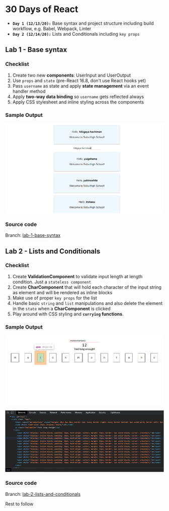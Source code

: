 # 30 Days of React
  * **`Day 1 (12/13/20):`** Base syntax and project structure including build workflow, e.g. Babel, Webpack, Linter
  * **`Day 2 (12/14/20):`** Lists and Conditionals including `key props`

## Lab 1 - Base syntax
### Checklist
  1. Create two new **components**: UserInput and UserOutput
  1. Use `props` and `state` (pre-React 16.8, don't use React hooks yet)
  1. Pass `username` as state and apply **state management** via an event handler method
  1. Apply **two-way data binding** so `username` gets reflected always
  1. Apply CSS stylesheet and inline styling across the components

### Sample Output
![Lab 1 screenshot](./images/lab-1.png)

### Source code
Branch: [lab-1-base-syntax](https://github.com/maronavenue/30-days-of-react/tree/lab-1-base-syntax)

## Lab 2 - Lists and Conditionals
### Checklist
  1. Create **ValidationComponent** to validate input length at length condition. Just a `stateless component`
  1. Create **CharComponent** that will hold each character of the input string as element and will be rendered as inline blocks
  1. Make use of proper `key props` for the list
  1. Handle basic `string` and `list` manipulations and also delete the element in the `state` when a **CharComponent** is clicked
  1. Play around with CSS styling and **`currying` functions**.

### Sample Output
![Lab 2 screenshot](./images/lab-2a.png)

![Lab 2 console](./images/lab-2b.png)

### Source code
Branch: [lab-2-lists-and-conditionals](https://github.com/maronavenue/30-days-of-react/tree/lab-2-lists-and-conditionals)

Rest to follow